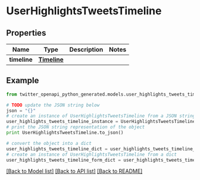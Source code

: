 # UserHighlightsTweetsTimeline


## Properties

Name | Type | Description | Notes
------------ | ------------- | ------------- | -------------
**timeline** | [**Timeline**](Timeline.md) |  | 

## Example

```python
from twitter_openapi_python_generated.models.user_highlights_tweets_timeline import UserHighlightsTweetsTimeline

# TODO update the JSON string below
json = "{}"
# create an instance of UserHighlightsTweetsTimeline from a JSON string
user_highlights_tweets_timeline_instance = UserHighlightsTweetsTimeline.from_json(json)
# print the JSON string representation of the object
print UserHighlightsTweetsTimeline.to_json()

# convert the object into a dict
user_highlights_tweets_timeline_dict = user_highlights_tweets_timeline_instance.to_dict()
# create an instance of UserHighlightsTweetsTimeline from a dict
user_highlights_tweets_timeline_form_dict = user_highlights_tweets_timeline.from_dict(user_highlights_tweets_timeline_dict)
```
[[Back to Model list]](../README.md#documentation-for-models) [[Back to API list]](../README.md#documentation-for-api-endpoints) [[Back to README]](../README.md)


